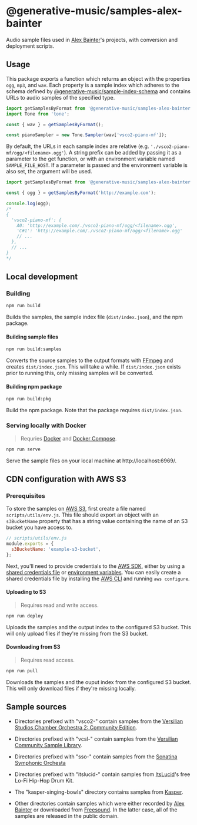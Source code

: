 # @generative-music/samples-alex-bainter

Audio sample files used in [Alex Bainter](https://alexbainter.com)'s projects, with conversion and deployment scripts.

## Usage

This package exports a function which returns an object with the properties `ogg`, `mp3`, and `wav`. Each property is a sample index which adheres to the schema defined by [@generative-music/sample-index-schema](https://github.com/generative-music/sample-index-schema) and contains URLs to audio samples of the specified type.

```javascript
import getSamplesByFormat from '@generative-music/samples-alex-bainter';
import Tone from 'tone';

const { wav } = getSamplesByFormat();

const pianoSampler = new Tone.Sampler(wav['vsco2-piano-mf']);
```

By default, the URLs in each sample index are relative (e.g. `'./vsco2-piano-mf/ogg/<filename>.ogg'`). A string prefix can be added by passing it as a parameter to the get function, or with an environment variable named `SAMPLE_FILE_HOST`. If a parameter is passed and the environment variable is also set, the argument will be used.

```javascript
import getSamplesByFormat from '@generative-music/samples-alex-bainter';

const { ogg } = getSamplesByFormat('http://example.com');

console.log(ogg);
/*
{
  'vsco2-piano-mf': {
    A0: 'http://example.com/./vsco2-piano-mf/ogg/<filename>.ogg',
    'C#1': 'http://example.com/./vsco2-piano-mf/ogg/<filename>.ogg'
    // ...
  },
  // ...
}
*/
```

## Local development

### Building

```bash
npm run build
```

Builds the samples, the sample index file (`dist/index.json`), and the npm package.

#### Building sample files

```bash
npm run build:samples
```

Converts the source samples to the output formats with [FFmpeg](https://www.ffmpeg.org/) and creates `dist/index.json`. This will take a while. If `dist/index.json` exists prior to running this, only missing samples will be converted.

#### Building npm package

```bash
npm run build:pkg
```

Build the npm package. Note that the package requires `dist/index.json`.

### Serving locally with Docker

> Requries [Docker](https://www.docker.com/) and [Docker Compose](https://docs.docker.com/compose/).

```bash
npm run serve
```

Serve the sample files on your local machine at http://localhost:6969/.

## CDN configuration with AWS S3

### Prerequisites

To store the samples on [AWS S3](https://aws.amazon.com/s3/), first create a file named `scripts/utils/env.js`. This file should export an object with an `s3BucketName` property that has a string value containing the name of an S3 bucket you have access to.

```javascript
// scripts/utils/env.js
module.exports = {
  s3BucketName: 'example-s3-bucket',
};
```

Next, you'll need to provide credentials to the [AWS SDK](https://aws.amazon.com/sdk-for-node-js/), either by using a [shared credentials file](https://docs.aws.amazon.com/sdk-for-javascript/v2/developer-guide/loading-node-credentials-shared.html) or [environment variables](https://docs.aws.amazon.com/sdk-for-javascript/v2/developer-guide/loading-node-credentials-environment.html). You can easily create a shared credentials file by installing the [AWS CLI](https://aws.amazon.com/cli/) and running `aws configure`.

#### Uploading to S3

> Requires read and write access.

```bash
npm run deploy
```

Uploads the samples and the output index to the configured S3 bucket. This will only upload files if they're missing from the S3 bucket.

#### Downloading from S3

> Requires read access.

```bash
npm run pull
```

Downloads the samples and the ouput index from the configured S3 bucket. This will only download files if they're missing locally.

## Sample sources

- Directories prefixed with "vsco2-" contain samples from the [Versilian Studios Chamber Orchestra 2: Community Edition](https://vis.versilstudios.com/vsco-community.html).

- Directories prefixed with "vcsl-" contain samples from the [Versilian Community Sample Library](https://vis.versilstudios.com/vcsl.html).

- Directories prefixed with "sso-" contain samples from the [Sonatina Symphonic Orchesta](https://github.com/peastman/sso)

- Directories prefixed with "itslucid-" contain samples from [ItsLucid](https://soundcloud.com/itslucid2)'s free Lo-Fi Hip-Hop Drum Kit.

- The "kasper-singing-bowls" directory contains samples from [Kasper](https://kasper.bandcamp.com/album/singing-bowls).

- Other directories contain samples which were either recorded by [Alex Bainter](https://alexbainter.com) or downloaded from [Freesound](https://freesound.org/). In the latter case, all of the samples are released in the public domain.
